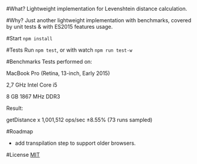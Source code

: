 #What?
Lightweight implementation for Levenshtein distance calculation.

#Why?
Just another lightweight implementation with benchmarks, covered by unit tests & with ES2015 features usage.

#Start
`npm install`

#Tests
Run `npm test`, or with watch `npm run test-w`

#Benchmarks
Tests performed on:

MacBook Pro (Retina, 13-inch, Early 2015)

2,7 GHz Intel Core i5

8 GB 1867 MHz DDR3

Result:

getDistance x 1,001,512 ops/sec ±8.55% (73 runs sampled)

#Roadmap
- add transpilation step to support older browsers.

#License
[MIT](https://opensource.org/licenses/MIT)
